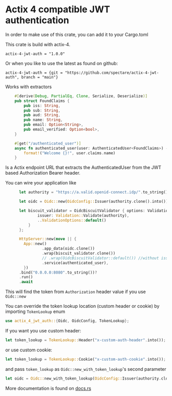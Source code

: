 # Actix 4 compatible JWT authentication

In order to make use of this crate, you can add it to your Cargo.toml

This crate is build with actix-4.

```
actix-4-jwt-auth = "1.0.0"
```

Or when you like to use the latest as found on github:

```
actix-4-jwt-auth = {git = "https://github.com/spectare/actix-4-jwt-auth", branch = "main"}
```

Works with extractors

```rust
    #[derive(Debug, PartialEq, Clone, Serialize, Deserialize)]
    pub struct FoundClaims {
        pub iss: String,
        pub sub: String,
        pub aud: String,
        pub name: String,
        pub email: Option<String>,
        pub email_verified: Option<bool>,
    }

    #[get("/authenticated_user")]
    async fn authenticated_user(user: AuthenticatedUser<FoundClaims>) -> String {
        format!("Welcome {}!", user.claims.name)
    }
```

Is a Actix endpoint URL that extracts the AuthenticatedUser from the JWT based Authorization Bearer header.

You can wire your application like

```rust
      let authority = "https://a.valid.openid-connect.idp/".to_string();

      let oidc = Oidc::new(OidcConfig::Issuer(authority.clone().into())).await.unwrap();

      let biscuit_validator = OidcBiscuitValidator { options: ValidationOptions {
              issuer: Validation::Validate(authority),
              ..ValidationOptions::default()
          }
      };

      HttpServer::new(move || {
        App::new()
                .app_data(oidc.clone())
                .wrap(biscuit_validator.clone())
                // .wrap(OidcBiscuitValidator::default()) //without issuer verification
                .service(authenticated_user),
        })
      .bind("0.0.0.0:8080".to_string())?
      .run()
      .await
```

This will find the token from `Authorization` header value if you use `Oidc::new`

You can override the token lookup location (custom header or cookie) by importing `TokenLookup` enum
```rust
use actix_4_jwt_auth::{Oidc, OidcConfig, TokenLookup};
```
If you want you use custom header:
```rust
let token_lookup = TokenLookup::Header("x-custom-auth-header".into());
```
or use custom cookie:
```rust
let token_lookup = TokenLookup::Cookie("x-custom-auth-cookie".into());
```
and pass `token_lookup` as `Oidc::new_with_token_lookup`'s second parameter
```rust
let oidc = Oidc::new_with_token_lookup(OidcConfig::Issuer(authority.clone().into()), token_lookup).await.unwrap();
```

More documentation is found on [docs.rs](https://docs.rs/actix-4-jwt-auth/1.0.0/actix_4_jwt_auth/)
